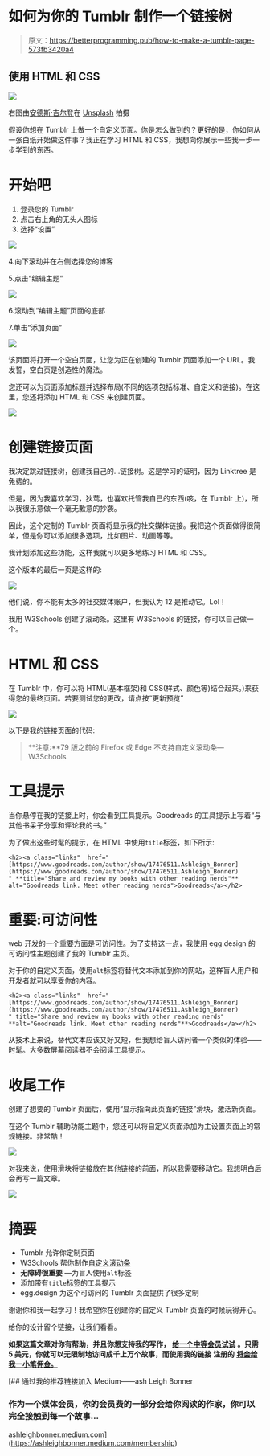 # 如何为你的 Tumblr 制作一个链接树

> 原文：<https://betterprogramming.pub/how-to-make-a-tumblr-page-573fb3420a4>

## 使用 HTML 和 CSS

![](img/d868145c0edf216335cabbd06c17c8fe.png)

右图由[安德斯·吉尔登](https://unsplash.com/@andersjilden?utm_source=unsplash&utm_medium=referral&utm_content=creditCopyText)在 [Unsplash](https://unsplash.com/s/photos/tumblr?utm_source=unsplash&utm_medium=referral&utm_content=creditCopyText) 拍摄

假设你想在 Tumblr 上做一个自定义页面。你是怎么做到的？更好的是，你如何从一张白纸开始做这件事？我正在学习 HTML 和 CSS，我想向你展示一些我一步一步学到的东西。

# 开始吧

1.  登录您的 Tumblr
2.  点击右上角的无头人图标
3.  选择“设置”

![](img/98d40208ead910d09c154897732ecdcb.png)

4.向下滚动并在右侧选择您的博客

5.点击“编辑主题”

![](img/bdd27e40b658237b4adab8f3bb0141fa.png)

6.滚动到“编辑主题”页面的底部

7.单击“添加页面”

![](img/0d4046afc4582e1555566620f92a4b7d.png)

该页面将打开一个空白页面，让您为正在创建的 Tumblr 页面添加一个 URL。我发誓，空白页是创造性的魔法。

您还可以为页面添加标题并选择布局(不同的选项包括标准、自定义和链接)。在这里，您还将添加 HTML 和 CSS 来创建页面。

![](img/045aafb5860f0116c7209ebc5ae48ea8.png)

# 创建链接页面

我决定跳过链接树，创建我自己的…链接树。这是学习的证明，因为 Linktree 是免费的。

但是，因为我喜欢学习，狄莺，也喜欢托管我自己的东西(咳，在 Tumblr 上)，所以我很乐意做一个毫无歉意的抄袭。

因此，这个定制的 Tumblr 页面将显示我的社交媒体链接。我把这个页面做得很简单，但是你可以添加很多选项，比如图片、动画等等。

我计划添加这些功能，这样我就可以更多地练习 HTML 和 CSS。

这个版本的最后一页是这样的:

![](img/be6cdb9d521a79831f2557425ccde0ac.png)

他们说，你不能有太多的社交媒体账户，但我认为 12 是推动它。Lol！

我用 W3Schools 创建了滚动条。这里有 W3Schools 的链接，你可以自己做一个。

# HTML 和 CSS

在 Tumblr 中，你可以将 HTML(基本框架)和 CSS(样式、颜色等)结合起来。)来获得您的最终页面。若要测试您的更改，请点按“更新预览”

![](img/37293f17cd443fa301ac81507c635616.png)

以下是我的链接页面的代码:

> **注意:**79 版之前的 Firefox 或 Edge 不支持自定义滚动条— W3Schools

# 工具提示

当你悬停在我的链接上时，你会看到工具提示。Goodreads 的工具提示上写着“与其他书呆子分享和评论我的书。”

为了做出这些时髦的提示，在 HTML 中使用`title`标签，如下所示:

```
<h2><a class="links"  href="[https://www.goodreads.com/author/show/17476511.Ashleigh_Bonner](https://www.goodreads.com/author/show/17476511.Ashleigh_Bonner)
" **title="Share and review my books with other reading nerds"** alt="Goodreads link. Meet other reading nerds">Goodreads</a></h2>
```

# 重要:可访问性

web 开发的一个重要方面是可访问性。为了支持这一点，我使用 egg.design 的可访问性主题创建了我的 Tumblr 主页。

对于你的自定义页面，使用`alt`标签将替代文本添加到你的网站，这样盲人用户和开发者就可以享受你的内容。

```
<h2><a class="links"  href="[https://www.goodreads.com/author/show/17476511.Ashleigh_Bonner](https://www.goodreads.com/author/show/17476511.Ashleigh_Bonner)
" title="Share and review my books with other reading nerds" **alt="Goodreads link. Meet other reading nerds"**>Goodreads</a></h2>
```

从技术上来说，替代文本应该又好又短，但我想给盲人访问者一个类似的体验——时髦。大多数屏幕阅读器不会阅读工具提示。

# 收尾工作

创建了想要的 Tumblr 页面后，使用“显示指向此页面的链接”滑块，激活新页面。

在这个 Tumblr 辅助功能主题中，您还可以将自定义页面添加为主设置页面上的常规链接。非常酷！

![](img/7025470b1be1d832862828d40831d459.png)

对我来说，使用滑块将链接放在其他链接的前面，所以我需要移动它。我想明白后会再写一篇文章。

![](img/3217c691702498d2db29480ad67ffa5c.png)

# 摘要

*   Tumblr 允许你定制页面
*   W3Schools 帮你制作[自定义滚动条](https://www.w3schools.com/howto/howto_css_custom_scrollbar.asp)
*   **无障碍很重要** —为盲人使用`alt`标签
*   添加带有`title`标签的工具提示
*   egg.design 为这个可访问的 Tumblr 页面提供了很多定制

谢谢你和我一起学习！我希望你在创建你的自定义 Tumblr 页面的时候玩得开心。

给你的设计留个链接，让我们看看。

**如果这篇文章对你有帮助，并且你想支持我的写作，** [**给一个中等会员试试**](https://ashleighbonner.medium.com/membership) **。只需 5 美元，你就可以无限制地访问成千上万个故事，而使用我的链接** **注册的** [**将会给我一小笔佣金。**](https://ashleighbonner.medium.com/membership)

[](https://ashleighbonner.medium.com/membership) [## 通过我的推荐链接加入 Medium——ash Leigh Bonner

### 作为一个媒体会员，你的会员费的一部分会给你阅读的作家，你可以完全接触到每一个故事…

ashleighbonner.medium.com](https://ashleighbonner.medium.com/membership)